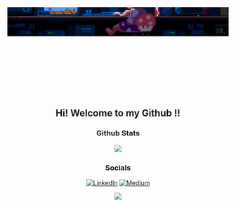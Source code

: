 <div align="center">

  <div style="width: 100%; height: 200px; overflow: hidden;">
  <img src="https://raw.githubusercontent.com/abhiphile/abhiphile/main/mario-gif.gif" style="width: 100%; margin-top: -50px;"></div>
  
  ## Hi! Welcome to my Github !!

  ### Github Stats

  ![](https://github-readme-streak-stats.herokuapp.com/?user=abhiphile&theme=radical&hide_border=false)<br/>

  ### Socials
  
  [![LinkedIn](https://img.shields.io/badge/LinkedIn-%230077B5.svg?logo=linkedin&logoColor=white)](https://linkedin.com/in/abhishek-kumar-nitdelhi) [![Medium](https://img.shields.io/badge/Medium-12100E?logo=medium&logoColor=white)](https://medium.com/@krabhishek_)

  [![](https://visitcount.itsvg.in/api?id=abhiphile&icon=0&color=0)](https://visitcount.itsvg.in)
</div>
